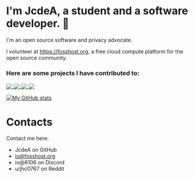  
# I'm JcdeA, a student and a software developer. 👋

 I'm an open source software and privacy advocate.

I  volunteer at https://fosshost.org, a free cloud compute platform for the open source community. 


### Here are some projects I have contributed to:
<a href="https://github.com/liveduo/destack" >
  <img align="center" src="https://github-readme-stats.vercel.app/api/pin/?username=liveduo&repo=destack" />
</a>
<a href="https://github.com/linkerd/linkerd2-proxy">
  <img align="center" src="https://github-readme-stats.vercel.app/api/pin/?username=linkerd&repo=linkerd2-proxy" />
</a>

<a href="https://github.com/openannepro/qmk_firmware">
  <img align="center" src="https://github-readme-stats.vercel.app/api/pin/?username=openannepro&repo=qmk_firmware" />
</a>


<a href="https://github.com/jcdea/proxy">
  <img align="center" src="https://github-readme-stats.vercel.app/api/pin/?username=jcdea&repo=proxy" />
</a>


[![My GitHub stats](https://readme-stats-jcdea.vercel.app/api?username=JcdeA&count_private=true)](https://github.com/anuraghazra/github-readme-stats)


# Contacts

Contact me here:
  * JcdeA on GitHub
  * io@fosshost.org
  * io@8106 on Discord
  * u/jhc0767 on Reddit
  

  



